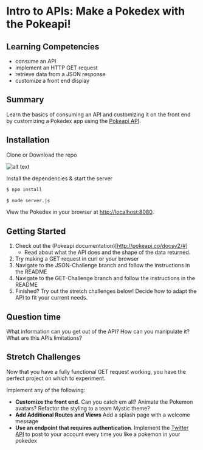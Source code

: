 # Intro to APIs: Make a Pokedex with the Pokeapi!

## Learning Competencies
- consume an API 
- implement an HTTP GET request
- retrieve data from a JSON response
- customize a front end display

## Summary

Learn the basics of consuming an API and customizing it on the front end by customizing a Pokedex app using the [Pokeapi API](https://pokeapi.co/). 

## Installation

Clone or Download the repo

![alt text](https://i.stack.imgur.com/PrvYK.png "Clone or download the repo!")


Install the dependencies & start the server
```bash
$ npm install

$ node server.js
```

View the Pokedex in your browser at [http://localhost:8080](http://localhost:8080).

## Getting Started
1.  Check out the (Pokeapi documentation)[http://pokeapi.co/docsv2/#] 
    - Read about what the API does and the shape of the data returned.
2.  Try making a GET request in curl or your browser
3.  Navigate to the JSON-Challenge branch and follow the instructions in the README
4.  Navigate to the GET-Challenge branch and follow the instructions in the README
5.  Finished?  Try out the stretch challenges below!  Decide how to adapt the API to fit your current needs.

## Question time
What information can you get out of the API? How can you manipulate it? What are this APIs limitations?

## Stretch Challenges

Now that you have a fully functional GET request working, you have the perfect project on which to experiment. 

Implement any of the following:
  - **Customize the front end.** Can you catch em all?  Animate the Pokemon avatars?  Refactor the styling to a team Mystic theme?
  - **Add Additional Routes and Views** Add a splash page with a welcome message
  - **Use an endpoint that requires authentication**. Implement the 
      [Twitter API](https://dev.twitter.com/rest/public) to post to your account every time you like a pokemon in your pokedex

